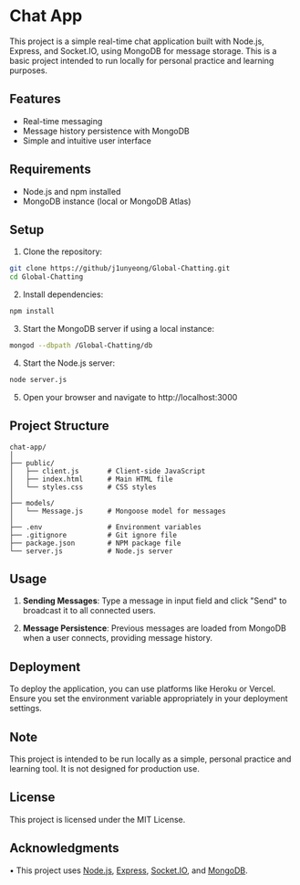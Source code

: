 # Chat App
This project is a simple real-time chat application built with Node.js, Express, and Socket.IO, using MongoDB for message storage. This is a basic project intended to run locally for personal practice and learning purposes.


## Features
- Real-time messaging
- Message history persistence with MongoDB
- Simple and intuitive user interface


## Requirements
- Node.js and npm installed
- MongoDB instance (local or MongoDB Atlas)


## Setup
1. Clone the repository:
```sh
git clone https://github/j1unyeong/Global-Chatting.git
cd Global-Chatting
```

2. Install dependencies:
```sh
npm install
```

3. Start the MongoDB server if using a local instance:
```sh
mongod --dbpath /Global-Chatting/db
```

4. Start the Node.js server:
```sh
node server.js
```

5. Open your browser and navigate to http://localhost:3000


## Project Structure
```plaintext
chat-app/
│
├── public/
│   ├── client.js       # Client-side JavaScript
│   ├── index.html      # Main HTML file
│   └── styles.css      # CSS styles
│
├── models/
│   └── Message.js      # Mongoose model for messages
│
├── .env                # Environment variables
├── .gitignore          # Git ignore file
├── package.json        # NPM package file
└── server.js           # Node.js server
```


## Usage
1. **Sending Messages**: Type a message in input field and click "Send" to broadcast it to all connected users.

2. **Message Persistence**: Previous messages are loaded from MongoDB when a user connects, providing message history.


## Deployment
To deploy the application, you can use platforms like Heroku or Vercel. Ensure you set the environment variable appropriately in your deployment settings.


## Note
This project is intended to be run locally as a simple, personal practice and learning tool. It is not designed for production use.


## License
This project is licensed under the MIT License.


## Acknowledgments
• This project uses [Node.js](https://nodejs.org/), [Express](https://expressjs.com/), [Socket.IO](https://socket.io/), and [MongoDB](https://www.mongodb.com/).
